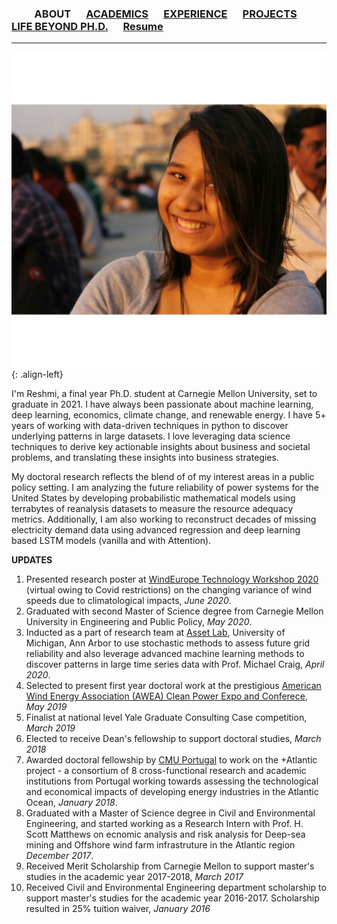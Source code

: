 
### &emsp;&emsp; ABOUT  &emsp; [ACADEMICS](./Academics.md) &emsp; [EXPERIENCE](./profexp.md) &emsp; [PROJECTS](./projects) &emsp; &emsp; [LIFE BEYOND PH.D.](./lifebeyondphd.md) &emsp; [Resume](./files/index.html) &emsp; 

-------  
![](https://github.com/reshmighosh/reshmighosh.github.io/blob/master/images/1462696_10200387915380867_283294306_o.jpeg){: .align-left}


I'm Reshmi, a final year Ph.D. student at Carnegie Mellon University, set to graduate in 2021. I have always been passionate about machine learning, deep learning, economics, climate change, and renewable energy. I have 5+ years of working with data-driven techniques in python to discover underlying patterns in large datasets. I love leveraging data science techniques to derive key actionable insights about business and societal problems, and translating these insights into business strategies.

 My doctoral research reflects the blend of of my interest areas in a public policy setting. I am analyzing the future reliability of power systems for the United States by developing probabilistic mathematical models using terrabytes of reanalysis datasets to measure the resource adequacy metrics. Additionally, I am also working to reconstruct decades of missing electricity demand data using advanced regression and deep learning based LSTM models (vanilla and with Attention).

**UPDATES**
1. Presented research poster at [WindEurope Technology Workshop 2020](https://windeurope.org/workshops/tech2020/posters/#ra) (virtual owing to Covid restrictions) on the changing variance of wind speeds due to climatological impacts, *June 2020*.
2. Graduated with second Master of Science degree from Carnegie Mellon University in Engineering and Public Policy, *May 2020*.
3. Inducted as a part of research team at [Asset Lab](https://www.assetlab.org/people), University of Michigan, Ann Arbor to use stochastic methods to assess future grid reliability and also leverage advanced machine learning methods to discover patterns in large time series data with Prof. Michael Craig, *April 2020*.
4. Selected to present first year doctoral work at the prestigious [American Wind Energy Association (AWEA) Clean Power Expo and Conferece](https://cleanpower.org/expo/), *May 2019*
5. Finalist at national level Yale Graduate Consulting Case competition, *March 2019*
6. Elected to receive Dean's fellowship to support doctoral studies, *March 2018*
7. Awarded doctoral fellowship by [CMU Portugal](https://www.cmuportugal.org/atlantic/) to work on the +Atlantic project - a consortium of 8 cross-functional research and academic institutions from Portugal working towards assessing the technological and economical impacts of developing energy industries in the Atlantic Ocean, *January 2018*.
8. Graduated with a Master of Science degree in Civil and Environmental Engineering, and started working as a Research Intern with Prof. H. Scott Matthews on ecnomic analysis and risk analysis for Deep-sea mining and Offshore wind farm infrastruture in the Atlantic region *December 2017*.
9. Received Merit Scholarship from Carnegie Mellon to support master's studies in the academic year 2017-2018, *March 2017*
10. Received Civil and Environmental Engineering department scholarship to support master's studies for the academic year 2016-2017. Scholarship resulted in 25% tuition waiver, *January 2016*




 
